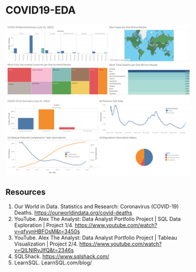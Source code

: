 # COVID19-EDA

<img src="COVID19-World-Summary.png">

<img src="COVID-19-US-Summary.png">

## Resources

1. Our World in Data. Statistics and Research: Coronavirus (COVID-19) Deaths. https://ourworldindata.org/covid-deaths
2. YouTube. Alex The Analyst: Data Analyst Portfolio Project | SQL Data Exploration | Project 1/4. https://www.youtube.com/watch?v=qfyynHBFOsM&t=3450s
3. YouTube. Alex The Analyst: Data Analyst Portfolio Project | Tableau Visualization | Project 2/4. https://www.youtube.com/watch?v=QILNlRvJlfQ&t=2346s
4. SQLShack. https://www.sqlshack.com/
5. LearnSQL. LearnSQL.com/blog/
